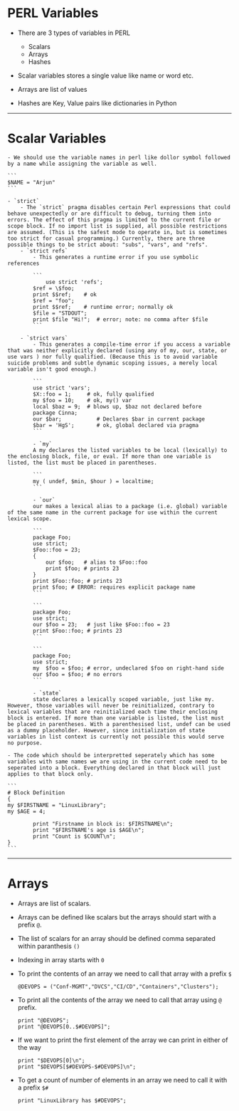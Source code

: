 # PERL Variables

- There are 3 types of variables in PERL
	- Scalars
	- Arrays
	- Hashes

- Scalar variables stores a single value like name or word etc.
- Arrays are list of values
- Hashes are Key, Value pairs like dictionaries in Python
---

# Scalar Variables

	- We should use the variable names in perl like dollor symbol followed by a name while assigning the variable as well.
	
	```
	$NAME = "Arjun"
	```

	- `strict`
		- The `strict` pragma disables certain Perl expressions that could behave unexpectedly or are difficult to debug, turning them into errors. The effect of this pragma is limited to the current file or scope block. If no import list is supplied, all possible restrictions are assumed. (This is the safest mode to operate in, but is sometimes too strict for casual programming.) Currently, there are three possible things to be strict about: "subs", "vars", and "refs".
		- `strict refs`
			- This generates a runtime error if you use symbolic references

			```
		    	use strict 'refs';
			$ref = \$foo;
			print $$ref;	# ok
			$ref = "foo";
			print $$ref;	# runtime error; normally ok
			$file = "STDOUT";
			print $file "Hi!";	# error; note: no comma after $file
			```

		- `strict vars`
			- This generates a compile-time error if you access a variable that was neither explicitly declared (using any of my, our, state, or use vars ) nor fully qualified. (Because this is to avoid variable suicide problems and subtle dynamic scoping issues, a merely local variable isn't good enough.)

			```
			use strict 'vars';
			$X::foo = 1;	 # ok, fully qualified
			my $foo = 10;	 # ok, my() var
			local $baz = 9;	 # blows up, $baz not declared before
			package Cinna;
			our $bar;			# Declares $bar in current package
			$bar = 'HgS';		# ok, global declared via pragma
			```

			- `my`
			A my declares the listed variables to be local (lexically) to the enclosing block, file, or eval. If more than one variable is listed, the list must be placed in parentheses.

			```
			my ( undef, $min, $hour ) = localtime;
			```

			- `our`
			our makes a lexical alias to a package (i.e. global) variable of the same name in the current package for use within the current lexical scope.

			```
			package Foo;
			use strict;
			$Foo::foo = 23;
			{
				our $foo;   # alias to $Foo::foo
				print $foo; # prints 23
			}
			print $Foo::foo; # prints 23
			print $foo; # ERROR: requires explicit package name
			```

			```
			package Foo;
			use strict;
			our $foo = 23;   # just like $Foo::foo = 23
			print $Foo::foo; # prints 23
			```

			```
			package Foo;
			use strict;
			my  $foo = $foo; # error, undeclared $foo on right-hand side
			our $foo = $foo; # no errors
			```

			- `state`
			state declares a lexically scoped variable, just like my. However, those variables will never be reinitialized, contrary to lexical variables that are reinitialized each time their enclosing block is entered. If more than one variable is listed, the list must be placed in parentheses. With a parenthesised list, undef can be used as a dummy placeholder. However, since initialization of state variables in list context is currently not possible this would serve no purpose.

	- The code which should be interpretted seperately which has some variables with same names we are using in the current code need to be seperated into a block. Everything declared in that block will just applies to that block only. 

	```
	# Block Definition
	{
	my $FIRSTNAME = "LinuxLibrary";
	my $AGE = 4;
	
	        print "Firstname in block is: $FIRSTNAME\n";
	        print "$FIRSTNAME's age is $AGE\n";
        	print "Count is $COUNT\n";
	}
	```
---

# Arrays

- Arrays are list of scalars.
- Arrays can be defined like scalars but the arrays should start with a prefix `@`.
- The list of scalars for an array should be defined comma separated within paranthesis `()`
- Indexing in array starts with `0`
- To print the contents of an array we need to call that array with a prefix `$`

	```
	@DEVOPS = ("Conf-MGMT","DVCS","CI/CD","Containers","Clusters");
	```

- To print all the contents of the array we need to call that array using `@` prefix.

	```
	print "@DEVOPS";
	print "@DEVOPS[0..$#DEVOPS]";
	```

- If we want to print the first element of the array we can print in either of the way
	
	```
	print "$DEVOPS[0]\n";
	print "$DEVOPS[$#DEVOPS-$#DEVOPS]\n";
	```

- To get a count of number of elements in an array we need to call it with a prefix `$#`

	```
	print "LinuxLibrary has $#DEVOPS";
